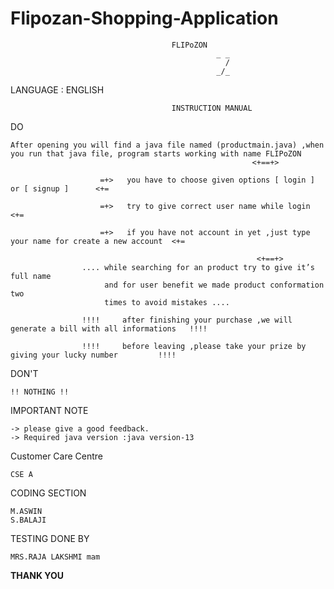 # Flipozan-Shopping-Application

									    FLIPoZON
                      							  _ _
                       							    /
                      							  _/_

LANGUAGE :  ENGLISH

                  						INSTRUCTION MANUAL

DO

	After opening you will find a java file named (productmain.java) ,when you run that java file, program starts working with name FLIPoZON
                              						      <+==+>

	 				    =+>   you have to choose given options [ login ] or [ signup ]   	<+=
	
					    =+>   try to give correct user name while login   <+=
	
	 				    =+>   if you have not account in yet ,just type your name for create a new account  <+=

                      						               <+==+>
					.... while searching for an product try to give it’s full name
	   				     and for user benefit we made product conformation two         
	 				     times to avoid mistakes ....
	
					!!!!	 after finishing your purchase ,we will generate a bill with all informations 	!!!!

					!!!!	 before leaving ,please take your prize by giving your lucky number 		!!!!

DON'T

	!! NOTHING !!	


IMPORTANT NOTE

	-> please give a good feedback.
	-> Required java version :java version-13

Customer Care Centre

    CSE A	

CODING SECTION

    M.ASWIN
    S.BALAJI

TESTING DONE BY

	MRS.RAJA LAKSHMI mam		
  
**THANK YOU**																															
